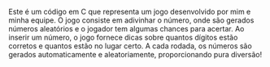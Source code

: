 Este é um código em C que representa um jogo desenvolvido por mim e minha equipe. O jogo consiste em adivinhar o número, onde são gerados números aleatórios e o jogador tem algumas chances para acertar. Ao inserir um número, o jogo fornece dicas sobre quantos dígitos estão corretos e quantos estão no lugar certo. A cada rodada, os números são gerados automaticamente e aleatoriamente, proporcionando pura diversão!
